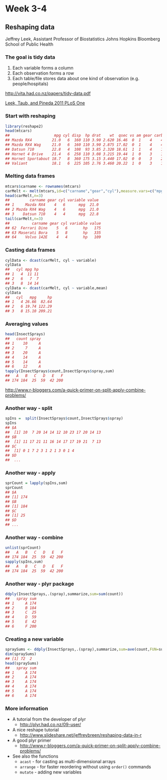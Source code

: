 Week 3-4
========

## Reshaping data
Jeffrey Leek,
Assistant Professor of Biostatistics
Johns Hopkins Bloomberg School of Public Health

### The goal is tidy data
 1. Each variable forms a column
 2. Each observation forms a row
 3. Each table/file stores data about one kind of observation (e.g. people/hospitals)

http://vita.had.co.nz/papers/tidy-data.pdf

[Leek, Taub, and Pineda 2011 PLoS One]

### Start with reshaping
```r
library(reshape2)
head(mtcars)
##                    mpg cyl disp  hp drat    wt  qsec vs am gear carb
## Mazda RX4         21.0   6  160 110 3.90 2.620 16.46  0  1    4    4
## Mazda RX4 Wag     21.0   6  160 110 3.90 2.875 17.02  0  1    4    4
## Datsun 710        22.8   4  108  93 3.85 2.320 18.61  1  1    4    1
## Hornet 4 Drive    21.4   6  258 110 3.08 3.215 19.44  1  0    3    1
## Hornet Sportabout 18.7   8  360 175 3.15 3.440 17.02  0  0    3    2
## Valiant           18.1   6  225 105 2.76 3.460 20.22  1  0    3    1
```

### Melting data frames
```r
mtcars$carname <- rownames(mtcars)
carMelt <- melt(mtcars,id=c("carname","gear","cyl"),measure.vars=c("mpg","hp"))
head(carMelt,n=3)
##         carname gear cyl variable value
## 1     Mazda RX4    4   6      mpg  21.0
## 2 Mazda RX4 Wag    4   6      mpg  21.0
## 3    Datsun 710    4   4      mpg  22.8
tail(carMelt,n=3)
##          carname gear cyl variable value
## 62  Ferrari Dino    5   6       hp   175
## 63 Maserati Bora    5   8       hp   335
## 64    Volvo 142E    4   4       hp   109
```

### Casting data frames
```r
cylData <- dcast(carMelt, cyl ~ variable)
cylData
##   cyl mpg hp
## 1   4  11 11
## 2   6   7  7
## 3   8  14 14
cylData <- dcast(carMelt, cyl ~ variable,mean)
cylData
##   cyl   mpg     hp
## 1   4 26.66  82.64
## 2   6 19.74 122.29
## 3   8 15.10 209.21
```

### Averaging values
```r
head(InsectSprays)
##   count spray
## 1    10     A
## 2     7     A
## 3    20     A
## 4    14     A
## 5    14     A
## 6    12     A
tapply(InsectSprays$count,InsectSprays$spray,sum)
##   A   B   C   D   E   F 
## 174 184  25  59  42 200 
```

http://www.r-bloggers.com/a-quick-primer-on-split-apply-combine-problems/

### Another way - split
```r
spIns =  split(InsectSprays$count,InsectSprays$spray)
spIns
## $A
##  [1] 10  7 20 14 14 12 10 23 17 20 14 13
## $B
##  [1] 11 17 21 11 16 14 17 17 19 21  7 13
## $C
##  [1] 0 1 7 2 3 1 2 1 3 0 1 4
## $D
##  ...
```
### Another way - apply
```r
sprCount = lapply(spIns,sum)
sprCount
## $A
## [1] 174
## $B
## [1] 184
## $C
## [1] 25
## $D
## ...
```

### Another way - combine
```r
unlist(sprCount)
##   A   B   C   D   E   F 
## 174 184  25  59  42 200 
sapply(spIns,sum)
##   A   B   C   D   E   F 
## 174 184  25  59  42 200 
```

### Another way - plyr package
```r
ddply(InsectSprays,.(spray),summarize,sum=sum(count))
##   spray sum
## 1     A 174
## 2     B 184
## 3     C  25
## 4     D  59
## 5     E  42
## 6     F 200
```

### Creating a new variable
```r
spraySums <- ddply(InsectSprays,.(spray),summarize,sum=ave(count,FUN=sum))
dim(spraySums)
## [1] 72  2
head(spraySums)
##   spray sum
## 1     A 174
## 2     A 174
## 3     A 174
## 4     A 174
## 5     A 174
## 6     A 174
```
### More information
- A tutorial from the developer of plyr 
  - http://plyr.had.co.nz/09-user/
- A nice reshape tutorial 
  - http://www.slideshare.net/jeffreybreen/reshaping-data-in-r
- A good plyr primer 
  - http://www.r-bloggers.com/a-quick-primer-on-split-apply-combine-problems/
- See also the functions
  - `acast` - for casting as multi-dimensional arrays
  - `arrange` - for faster reordering without using `order()` commands
  - `mutate` - adding new variables

[Leek, Taub, and Pineda 2011 PLoS One]:http://www.plosone.org/article/info%3Adoi%2F10.1371%2Fjournal.pone.0026895